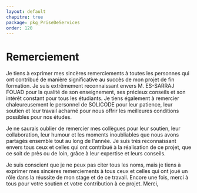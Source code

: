```yaml
---
layout: default
chapitre: true
package: pkg_PriseDeServices
order: 120
---
```


<!-- note -->

# Remerciement 

Je tiens à exprimer mes sincères remerciements à toutes les personnes qui ont contribué de manière significative au succès de mon projet de fin formation. Je suis extrêmement reconnaissant envers M. ES-SARRAJ FOUAD pour la qualité de son enseignement, ses précieux conseils et son intérêt constant pour tous les étudiants. Je tiens également à remercier chaleureusement  le personnel de SOLICODE pour leur patience, leur soutien et leur travail acharné pour nous offrir les meilleures conditions possibles pour nos études.

Je ne saurais oublier de remercier mes collègues pour leur soutien, leur collaboration, leur humour et les moments inoubliables que nous avons partagés ensemble tout au long de l'année. Je suis très reconnaissant envers tous ceux et celles qui ont contribué à la réalisation de ce projet, que ce soit de près ou de loin, grâce à leur expertise et leurs conseils.

Je suis conscient que je ne peux pas citer tous les noms, mais je tiens à exprimer mes sincères remerciements à tous ceux et celles qui ont joué un rôle dans la réussite de mon stage et de ce travail. Encore une fois, merci à tous pour votre soutien et votre contribution à ce projet.
Merci,

